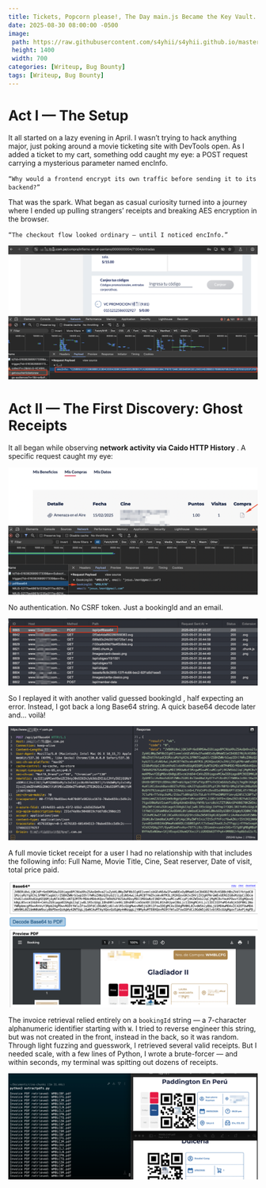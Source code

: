```yaml
---
title: Tickets, Popcorn please!, The Day main.js Became the Key Vault.
date: 2025-08-30 08:00:00 -0500
image: 
 path: https://raw.githubusercontent.com/s4yhii/s4yhii.github.io/master/assets/images/Writeup/ciname/cover.png
 height: 1400
 width: 700
categories: [Writeup, Bug Bounty]
tags: [Writeup, Bug Bounty]
---
```


# Act I — The Setup

It all started on a lazy evening in April. I wasn’t trying to hack anything major, just poking around a movie ticketing site with DevTools open. As I added a ticket to my cart, something odd caught my eye: a POST request carrying a mysterious parameter named encInfo.

`“Why would a frontend encrypt its own traffic before sending it to its backend?”`

That was the spark. What began as casual curiosity turned into a journey where I ended up pulling strangers’ receipts and breaking AES encryption in the browser.

`“The checkout flow looked ordinary — until I noticed encInfo.”`

![alt text](https://raw.githubusercontent.com/s4yhii/s4yhii.github.io/master/assets/images/Writeup/cinema/1.png)


# Act II — The First Discovery: Ghost Receipts

It all began while observing **network activity via Caido HTTP History** . A specific request caught my eye:

![alt text](https://raw.githubusercontent.com/s4yhii/s4yhii.github.io/master/assets/images/Writeup/cinema/4.png)

No authentication. No CSRF token. Just a bookingId and an email.

![alt text](https://raw.githubusercontent.com/s4yhii/s4yhii.github.io/master/assets/images/Writeup/cinema/2.png)

So I replayed it with another valid guessed bookingId , half expecting an error. Instead, I got back a long Base64 string. A quick base64 decode later and... voilà!

![alt text](https://raw.githubusercontent.com/s4yhii/s4yhii.github.io/master/assets/images/Writeup/cinema/3.png)

A full movie ticket receipt for a user I had no relationship with that includes the following info: Full Name, Movie Title, Cine, Seat reserver, Date of visit, total price paid.

![alt text](https://raw.githubusercontent.com/s4yhii/s4yhii.github.io/master/assets/images/Writeup/cinema/6.png)


The invoice retrieval relied entirely on a `bookingId` string — a 7-character alphanumeric identifier starting with `W`. I tried to reverse engineer this string, but was not created in the front, instead in the back, so it was random. Through light fuzzing and guesswork, I retrieved several valid receipts. But I needed scale, with a few lines of Python, I wrote a brute-forcer — and within seconds, my terminal was spitting out dozens of receipts.

![alt text](https://raw.githubusercontent.com/s4yhii/s4yhii.github.io/master/assets/images/Writeup/cinema/5.png)



